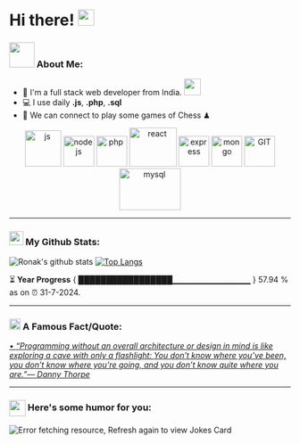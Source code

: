 # Hi there! <img src="https://github.com/TheDudeThatCode/TheDudeThatCode/blob/master/Assets/Hi.gif" width="29px">




### <img src="https://github.com/TheDudeThatCode/TheDudeThatCode/blob/master/Assets/Developer.gif" width="45px"> About Me:
- 🏦 I'm a full stack web developer from India.
      <img src="https://media.giphy.com/media/WUlplcMpOCEmTGBtBW/giphy.gif" width="30">
- 💻 I use daily **.js**, **.php**, **.sql**
- 👯 We can connect to play some games of Chess ♟

<p align="center">
      <img src="https://www.vectorlogo.zone/logos/javascript/javascript-icon.svg" alt="js" width="65" height="65"/> 
      <img src="https://www.vectorlogo.zone/logos/nodejs/nodejs-icon.svg" alt="nodejs" width="55" height="55"/>
      <img src="https://www.vectorlogo.zone/logos/php/php-icon.svg" alt="php" width="55" height="55"/>
      <img src="https://www.vectorlogo.zone/logos/reactjs/reactjs-icon.svg" alt="react" width="85" height="70"/> 
      <img src="https://www.vectorlogo.zone/logos/expressjs/expressjs-icon.svg" alt="express" width="55" height="55"/>
      <img src="https://www.vectorlogo.zone/logos/mongodb/mongodb-icon.svg" alt="mongo" width="55" height="55"/>
      <img src="https://www.vectorlogo.zone/logos/git-scm/git-scm-icon.svg" alt="GIT" width="55" height="55"/> 
      <img src="https://www.vectorlogo.zone/logos/mysql/mysql-ar21.svg" alt="mysql" width="110" height="75"/> 
</p>

---
### <img src='https://media1.giphy.com/media/du3J3cXyzhj75IOgvA/giphy.gif?cid=ecf05e47x2g034i9pzwtzzsd3xgg2w9nr94t4tflbbgo3008&rid=giphy.gif' width='25px'> My Github Stats:
![Ronak's github stats](https://github-readme-stats.vercel.app/api?username=ronakonline&show_icons=true&title_color=ffc857&icon_color=8ac926&text_color=daf7dc&bg_color=151515&hide=["stars"])
[![Top Langs](https://github-readme-stats.vercel.app/api/top-langs/?username=ronakonline&layout=compact&text_color=daf7dc&bg_color=151515&hide=html,css&langs_count=8&exclude_repo=GMart)](https://github.com/ronakonline/github-readme-stats)
<!--START_SECTION:waka-->

<!--END_SECTION:waka-->

⏳ **Year Progress** { █████████████████▁▁▁▁▁▁▁▁▁▁▁▁▁ } 57.94 % as on ⏰ 31-7-2024.



---

### <img alt="GIF" src="https://github.com/TheDudeThatCode/TheDudeThatCode/blob/master/Assets/hmm.gif" width="20vw" /> A Famous Fact/Quote:
<a href="https://github.com/marketplace/actions/quote-readme">
<!--STARTS_HERE_QUOTE_README-->
• <i>“Programming without an overall architecture or design in mind is like exploring a cave with only a flashlight: You don’t know where you’ve been, you don’t know where you’re going, and you don’t know quite where you are.”— Danny Thorpe   </i>
<!--ENDS_HERE_QUOTE_README-->
</a>

---

### <img align ='center' src='https://media2.giphy.com/media/UQDSBzfyiBKvgFcSTw/giphy.gif?cid=ecf05e47p3cd513axbek3f56ti3jzizq8hincw20jauyyfyw&rid=giphy.gif' width ='29px'> Here's some humor for you:
<img src="https://readme-jokes.vercel.app/api" alt="Error fetching resource, Refresh again to view Jokes Card" />

